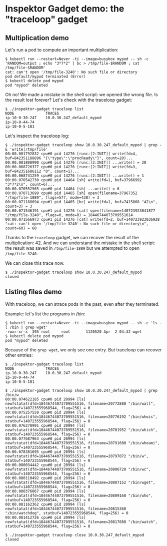 # Inspektor Gadget demo: the "traceloop" gadget

## Multiplication demo

Let's run a pod to compute an important multiplication:

```
$ kubectl run --restart=Never -ti --image=busybox mypod -- sh -c 'RANDOM=output ; echo "3*7*2" | bc > /tmp/file-$RANDOM ; cat /tmp/file-$RANDOM'
cat: can't open '/tmp/file-3240': No such file or directory
pod default/mypod terminated (Error)
$ kubectl delete pod mypod
pod "mypod" deleted
```

Oh no! We made a mistake in the shell script: we opened the wrong file. Is the
result lost forever? Let's check with the traceloop gadget:

```
$ ./inspektor-gadget traceloop list
NODE              TRACES
ip-10-0-30-247    10.0.30.247_default_mypod
ip-10-0-44-74
ip-10-0-5-181
```

Let's inspect the traceloop log:

```
$ ./inspektor-gadget traceloop show 10.0.30.247_default_mypod | grep -E 'write|/tmp/file'
00:00.001792832 cpu#0 pid 14276 [runc:[2:INIT]] write(fd=4, buf=842351188896 "{\"type\":\"procReady\"}", count=20)...
00:00.001808990 cpu#0 pid 14276 [runc:[2:INIT]] ...write() = 20
00:00.068726377 cpu#0 pid 14276 [runc:[2:INIT]] write(fd=3, buf=842351686112 "0", count=1)...
00:00.068741259 cpu#0 pid 14276 [runc:[2:INIT]] ...write() = 1
00:00.070542730 cpu#0 pid 14464 [sh] write(fd=1, buf=37966992 "3*7*2\n", count=6)...
00:00.070552565 cpu#0 pid 14464 [sh] ...write() = 6
00:00.070713699 cpu#0 pid 14465 [sh] open(filename=37967352 "/tmp/file-1889", flags=577, mode=438) = 3
00:00.071188694 cpu#1 pid 14465 [bc] write(fd=1, buf=7415808 "42\n", count=3) = 3
00:00.071546191 cpu#1 pid 14276 [cat] open(filename=140723923041877 "/tmp/file-3240", flags=0, mode=0) = 18446744073709551614
00:00.071566973 cpu#1 pid 14276 [cat] write(fd=2, buf=140723923036928 "cat: can't open '/tmp/file-3240': No such file or directory\n", count=60) = 60
```

Thanks to the `traceloop` gadget, we can recover the result of the
multiplication: 42. And we can understand the mistake in the shell script: the
result was saved in `/tmp/file-1889` but we attempted to open
`/tmp/file-3240`.

We can close this trace now.
```
$ ./inspektor-gadget traceloop show 10.0.30.247_default_mypod
closed
```

## Listing files demo

With traceloop, we can strace pods in the past, even after they terminated.

Example: let's list the programs in /bin:
```
$ kubectl run --restart=Never -ti --image=busybox mypod -- sh -c 'ls -l /bin | grep wget'
-rwxr-xr-x  395 root     root       1120520 Apr  2 04:32 wget
$ kubectl delete pod mypod
pod "mypod" deleted
```

Because of the `grep wget`, we only see one entry. But traceloop can recover other entries:

```
$ ./inspektor-gadget traceloop list
NODE              TRACES
ip-10-0-30-247    10.0.30.247_default_mypod
ip-10-0-44-74
ip-10-0-5-181

$ ./inspektor-gadget traceloop show 10.0.30.247_default_mypod | grep /bin/w
00:00.074622185 cpu#0 pid 20994 [ls] newfstatat(dfd=18446744073709551516, filename=20772880 "/bin/wall", statbuf=140723555968544, flag=256) = 0
00:00.075257559 cpu#0 pid 20994 [ls] newfstatat(dfd=18446744073709551516, filename=20776192 "/bin/whois", statbuf=140723555968544, flag=256) = 0
00:00.076278991 cpu#0 pid 20994 [ls] newfstatat(dfd=18446744073709551516, filename=20781952 "/bin/which", statbuf=140723555968544, flag=256) = 0
00:00.077687964 cpu#0 pid 20994 [ls] newfstatat(dfd=18446744073709551516, filename=20791600 "/bin/whoami", statbuf=140723555968544, flag=256) = 0
00:00.078381695 cpu#0 pid 20994 [ls] newfstatat(dfd=18446744073709551516, filename=20797072 "/bin/w", statbuf=140723555968544, flag=256) = 0
00:00.080034442 cpu#0 pid 20994 [ls] newfstatat(dfd=18446744073709551516, filename=20806720 "/bin/wc", statbuf=140723555968544, flag=256) = 0
00:00.080110492 cpu#0 pid 20994 [ls] newfstatat(dfd=18446744073709551516, filename=20807152 "/bin/wget", statbuf=140723555968544, flag=256) = 0
00:00.080376067 cpu#0 pid 20994 [ls] newfstatat(dfd=18446744073709551516, filename=20809168 "/bin/who", statbuf=140723555968544, flag=256) = 0
00:00.081162362 cpu#0 pid 20994 [ls] newfstatat(dfd=18446744073709551516, filename=20815360 "/bin/watchdog", statbuf=140723555968544, flag=256) = 0
00:00.081412726 cpu#0 pid 20994 [ls] newfstatat(dfd=18446744073709551516, filename=20817088 "/bin/watch", statbuf=140723555968544, flag=256) = 0

$ ./inspektor-gadget traceloop close 10.0.30.247_default_mypod
closed
```

